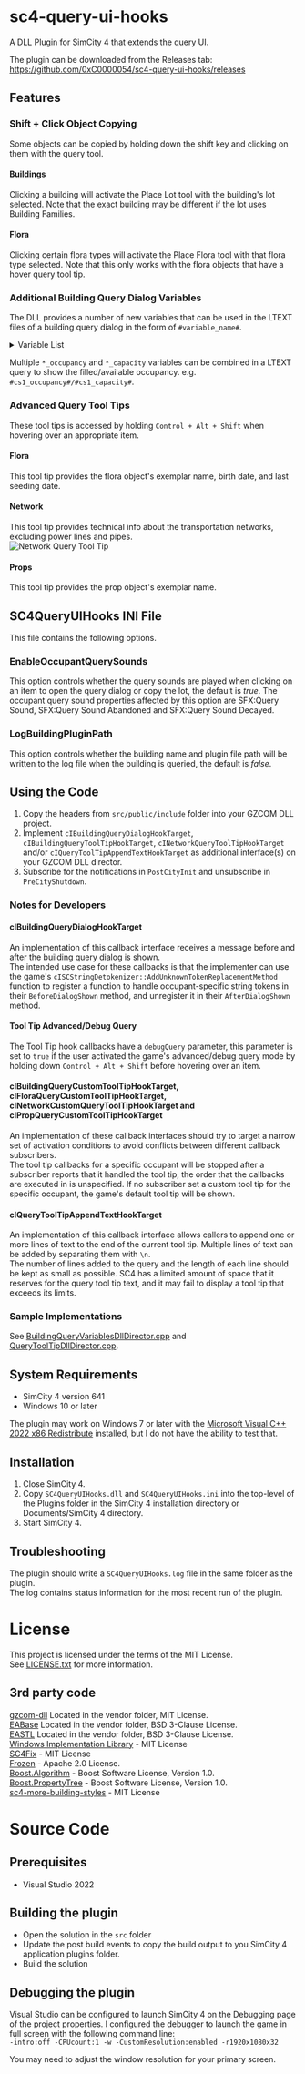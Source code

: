# sc4-query-ui-hooks

A DLL Plugin for SimCity 4 that extends the query UI.   

The plugin can be downloaded from the Releases tab: https://github.com/0xC0000054/sc4-query-ui-hooks/releases

## Features

### Shift + Click Object Copying

Some objects can be copied by holding down the shift key and clicking on them with the query tool.

#### Buildings

Clicking a building will activate the Place Lot tool with the building's lot selected.
Note that the exact building may be different if the lot uses Building Families.

#### Flora

Clicking certain flora types will activate the Place Flora tool with that flora type selected.
Note that this only works with the flora objects that have a hover query tool tip.

### Additional Building Query Dialog Variables

The DLL provides a number of new variables that can be used in the LTEXT files
of a building query dialog in the form of `#variable_name#`.
<details>
<summary>Variable List</summary>

| Name | Description |
|------|-------------|
| building_full_funding_capacity | The cost for Education, Fire, Health, Police and Power buildings at the full (100%) capacity. For Fire and Police stations this is the coverage radius. |
| building_full_funding_coverage | The cost for Education, and Health buildings at the full (100%) coverage radius (School Bus/Ambulance). |
| building_is_w2w | Shows a 'Yes' or 'No' value based on whether the building has a W2W occupant group. |
| building_styles | Shows a building's styles in a pipe-separated list. |
| building_style_lines | Shows a list of the building's styles, with each style after the first one on its own line.<br>E.g:`Chicago 1890`<br>`New York 1940` |
| building_summary | The building summary the game shows in its hover tool tips. E.g: `Low-Wealth Residential` |
| growth_stage | The growth stage of the building's lot. |
| mysim_name | The name of the MySim that lives in the selected residence. |
| r1_occupancy | The current number of R§ occupants. |
| r1_capacity | The R§ occupant capacity. |
| r2_occupancy | The current number of R§§ occupants. |
| r2_capacity | The R§§ occupant capacity. |
| r3_occupancy | The current number of R§§§ occupants. |
| r3_capacity | The R§§§ occupant capacity. |
| cs1_occupancy | The current number of Cs§ occupants. |
| cs1_capacity | The Cs§ occupant capacity. |
| cs2_occupancy | The current number of Cs§§ occupants. |
| cs2_capacity | The Cs§§ occupant capacity. |
| cs3_occupancy | The current number of Cs§§§ occupants. |
| cs3_capacity | The Cs§§§ occupant capacity. |
| co2_occupancy | The current number of Co§§ occupants. |
| co2_capacity | The Co§§ occupant capacity. |
| co3_occupancy | The current number of Co§§§ occupants. |
| co3_capacity | The Co§§§ occupant capacity. |
| ir_occupancy | The current number of I-R occupants. |
| ir_capacity | The I-R occupant capacity. |
| id_occupancy | The current number of I-D occupants. |
| id_capacity | The I-D occupant capacity. |
| im_occupancy | The current number of I-M occupants. |
| im_capacity | The I-M occupant capacity. |
| iht_occupancy | The current number of I-HT occupants. |
| iht_capacity | The I-HT occupant capacity. |
</details>

Multiple `*_occupancy` and `*_capacity` variables can be combined in a LTEXT query to show the filled/available occupancy.
e.g. `#cs1_occupancy#/#cs1_capacity#`.

### Advanced Query Tool Tips

These tool tips is accessed by holding `Control + Alt + Shift` when hovering over an appropriate item.

#### Flora

This tool tip provides the flora object's exemplar name, birth date, and last seeding date.

#### Network

This tool tip provides technical info about the transportation networks, excluding power lines and pipes.   
![Network Query Tool Tip](images/CustomNetworkTooltip.jpg)

#### Props

This tool tip provides the prop object's exemplar name.

## SC4QueryUIHooks INI File

This file contains the following options.

### EnableOccupantQuerySounds

This option controls whether the query sounds are played when clicking on an item to open the query dialog
or copy the lot, the default is _true_.
The occupant query sound properties affected by this option are SFX:Query Sound, SFX:Query Sound Abandoned and SFX:Query Sound Decayed.

### LogBuildingPluginPath

This option controls whether the building name and plugin file path will be written to the log file when the
building is queried, the default is _false_.

## Using the Code

1. Copy the headers from `src/public/include` folder into your GZCOM DLL project.
2. Implement `cIBuildingQueryDialogHookTarget`, `cIBuildingQueryToolTipHookTarget`, `cINetworkQueryToolTipHookTarget` and/or
`cIQueryToolTipAppendTextHookTarget` as additional interface(s) on your GZCOM DLL director.
3. Subscribe for the notifications in `PostCityInit` and unsubscribe in `PreCityShutdown`.

### Notes for Developers

#### cIBuildingQueryDialogHookTarget

An implementation of this callback interface receives a message before and after the building query dialog is shown.    
The intended use case for these callbacks is that the implementer can use the game's `cISCStringDetokenizer::AddUnknownTokenReplacementMethod` function
to register a function to handle occupant-specific string tokens in their `BeforeDialogShown` method, and unregister it in their `AfterDialogShown` method.

#### Tool Tip Advanced/Debug Query

The Tool Tip hook callbacks have a `debugQuery` parameter, this parameter is set to `true` if the user activated the
game's advanced/debug query mode by holding down `Control + Alt + Shift` before hovering over an item.

#### cIBuildingQueryCustomToolTipHookTarget, cIFloraQueryCustomToolTipHookTarget, cINetworkCustomQueryToolTipHookTarget and cIPropQueryCustomToolTipHookTarget

An implementation of these callback interfaces should try to target a narrow set of activation conditions
to avoid conflicts between different callback subscribers.    
The tool tip callbacks for a specific occupant will be stopped after a subscriber reports that it handled
the tool tip, the order that the callbacks are executed in is unspecified.
If no subscriber set a custom tool tip for the specific occupant, the game's default tool tip will be shown.

#### cIQueryToolTipAppendTextHookTarget

An implementation of this callback interface allows callers to append one or more lines of text to the end of
the current tool tip. Multiple lines of text can be added by separating them with `\n`.    
The number of lines added to the query and the length of each line should be kept as small as possible. SC4
has a limited amount of space that it reserves for the query tool tip text, and it may fail to display a tool
tip that exceeds its limits.

### Sample Implementations

See [BuildingQueryVariablesDllDirector.cpp](src/child-directors/BuildingQueryVariablesDllDirector.cpp) and [QueryToolTipDllDirector.cpp](src/child-directors/QueryToolTipDllDirector.cpp).

## System Requirements

* SimCity 4 version 641
* Windows 10 or later

The plugin may work on Windows 7 or later with the [Microsoft Visual C++ 2022 x86 Redistribute](https://aka.ms/vs/17/release/vc_redist.x86.exe) installed, but I do not have the ability to test that.

## Installation

1. Close SimCity 4.
2. Copy `SC4QueryUIHooks.dll` and `SC4QueryUIHooks.ini` into the top-level of the Plugins folder in the SimCity 4 installation directory or Documents/SimCity 4 directory.
3. Start SimCity 4.

## Troubleshooting

The plugin should write a `SC4QueryUIHooks.log` file in the same folder as the plugin.    
The log contains status information for the most recent run of the plugin.

# License

This project is licensed under the terms of the MIT License.    
See [LICENSE.txt](LICENSE.txt) for more information.

## 3rd party code

[gzcom-dll](https://github.com/nsgomez/gzcom-dll/tree/master) Located in the vendor folder, MIT License.    
[EABase](https://github.com/electronicarts/EABase) Located in the vendor folder, BSD 3-Clause License.    
[EASTL](https://github.com/electronicarts/EASTL) Located in the vendor folder, BSD 3-Clause License.    
[Windows Implementation Library](https://github.com/microsoft/wil) - MIT License    
[SC4Fix](https://github.com/nsgomez/sc4fix) - MIT License    
[Frozen](https://github.com/serge-sans-paille/frozen) - Apache 2.0 License.    
[Boost.Algorithm](https://www.boost.org/doc/libs/1_84_0/libs/algorithm/doc/html/index.html) - Boost Software License, Version 1.0.    
[Boost.PropertyTree](https://www.boost.org/doc/libs/1_84_0/doc/html/property_tree.html) - Boost Software License, Version 1.0.    
[sc4-more-building-styles](https://github.com/0xC0000054/sc4-more-building-styles) - MIT License

# Source Code

## Prerequisites

* Visual Studio 2022

## Building the plugin

* Open the solution in the `src` folder
* Update the post build events to copy the build output to you SimCity 4 application plugins folder.
* Build the solution

## Debugging the plugin

Visual Studio can be configured to launch SimCity 4 on the Debugging page of the project properties.
I configured the debugger to launch the game in full screen with the following command line:    
`-intro:off -CPUcount:1 -w -CustomResolution:enabled -r1920x1080x32`

You may need to adjust the window resolution for your primary screen.
